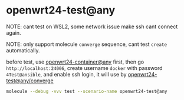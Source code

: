 # openwrt24-test@any

NOTE: cant test on WSL2, some network issue make ssh cant connect again.

NOTE: only support molecule `converge` sequence, cant test `create` automatically.

before test, use [openwrt24-container@any](../openwrt24-container@any/README.md) first,
then go `http://localhost:24006`, create username `docker` with password `4Test@ansible`,
and enable ssh login, it will use by [openwrt24-test@any/converge](../openwrt24-test@any/converge.yml)

```bash
molecule --debug -vvv test --scenario-name openwrt24-test@any
```
